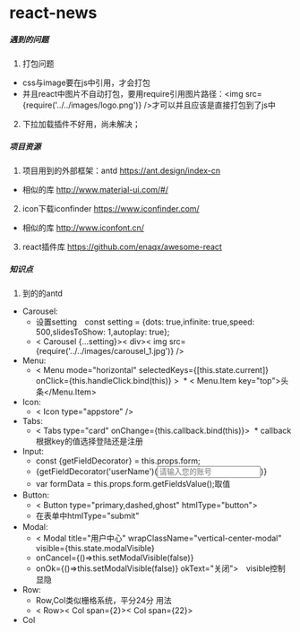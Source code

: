 # react-news

##### 遇到的问题
1. 打包问题
  * css与image要在js中引用，才会打包
  * 并且react中图片不自动打包，要用require引用图片路径：<img src={require('../../images/logo.png')} />才可以并且应该是直接打包到了js中
2. 下拉加载插件不好用，尚未解决；

##### 项目资源
1. 项目用到的外部框架：antd https://ant.design/index-cn
* 相似的库 http://www.material-ui.com/#/
2. icon下载iconfinder     https://www.iconfinder.com/
* 相似的库 http://www.iconfont.cn/
3. react插件库 https://github.com/enaqx/awesome-react

##### 知识点
1. 到的的antd
* Carousel:
  * 设置setting　const setting = {dots: true,infinite: true,speed: 500,slidesToShow: 1,autoplay: true};
  * < Carousel {...setting}>< div>< img src={require('../../images/carousel_1.jpg')} /></div></Carousel>
* Menu:
  * < Menu mode="horizontal" selectedKeys={[this.state.current]} onClick={this.handleClick.bind(this)} >
  * < Menu.Item key="top"><Icon type="appstore" />头条</Menu.Item>  </Menu>
* Icon:
  * < Icon type="appstore" />
* Tabs:
  * < Tabs type="card" onChange={this.callback.bind(this)}><TabPane tab="登录" key="1"></Tabpane></Tabs>
  * callback根据key的值选择登陆还是注册
* Input:
  * const {getFieldDecorator} = this.props.form;
  * {getFieldDecorator('userName')(<Input placeholder="请输入您的账号" />)}　　　　　
  * var formData = this.props.form.getFieldsValue();取值<br>
* Button:　
  * < Button type="primary,dashed,ghost" htmlType="button"></Button>
  * 在表单中htmlType="submit"
* Modal:　
  * < Modal title="用户中心" wrapClassName="vertical-center-modal" visible={this.state.modalVisible}
  * onCancel={()=>this.setModalVisible(false)}
  * onOk={()=>this.setModalVisible(false)} okText="关闭">　visible控制显隐
* Row:
  * Row,Col类似栅格系统，平分24分 用法　
  * < Row>< Col span={2}></Col>< Col span={22}></Col></Row>
* Col<br>

